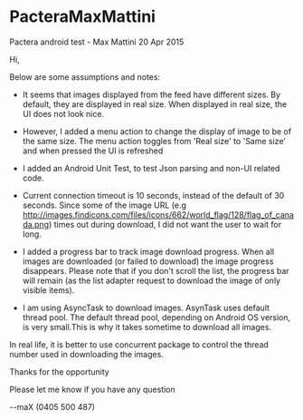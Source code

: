 # PacteraMaxMattini
Pactera android test - Max Mattini 20 Apr 2015

Hi,

Below are some assumptions and notes:

* It seems that images displayed from the feed have different sizes. By default, they are displayed in real size.
  When displayed in real size, the UI does not look nice.
  
* However, I added a menu action to change the display of image to be of the same size. The menu action toggles from
  'Real size' to 'Same size' and when pressed the UI is refreshed

* I added an Android Unit Test, to test Json parsing and non-UI related code.

* Current connection timeout is 10 seconds, instead of the default of 30 seconds. Since some of the 
  image URL (e.g http://images.findicons.com/files/icons/662/world_flag/128/flag_of_canada.png) times 
  out during download, I did not want the user to wait for long.

* I added a progress bar to track image download progress. When all images are downloaded (or failed to download) the image 
  progress disappears. 
  Please note that if you don't scroll the list, the progress bar will remain (as the list adapter request to download 
  the image of only visible items).
  
 * I am using AsyncTask to download images. AsynTask uses default thread pool. The default thread pool, depending on 
   Android OS version, is very small.This is why it takes sometime to download all images.
   
  In real life, it is better to use concurrent package to control the thread number used in downloading the images.  
 

Thanks for the opportunity

Please let me know if you have any question

--maX (0405 500 487)
